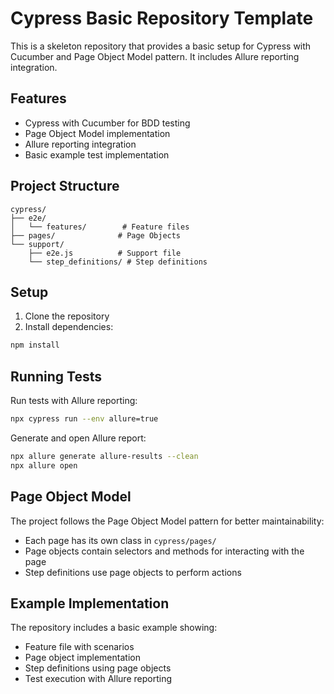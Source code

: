 # Cypress Basic Repository Template

This is a skeleton repository that provides a basic setup for Cypress with Cucumber and Page Object Model pattern. It includes Allure reporting integration.

## Features

- Cypress with Cucumber for BDD testing
- Page Object Model implementation
- Allure reporting integration
- Basic example test implementation

## Project Structure

```
cypress/
├── e2e/
│   └── features/        # Feature files
├── pages/              # Page Objects
└── support/
    ├── e2e.js          # Support file
    └── step_definitions/ # Step definitions
```

## Setup

1. Clone the repository
2. Install dependencies:
```bash
npm install
```

## Running Tests

Run tests with Allure reporting:
```bash
npx cypress run --env allure=true
```

Generate and open Allure report:
```bash
npx allure generate allure-results --clean
npx allure open
```

## Page Object Model

The project follows the Page Object Model pattern for better maintainability:

- Each page has its own class in `cypress/pages/`
- Page objects contain selectors and methods for interacting with the page
- Step definitions use page objects to perform actions

## Example Implementation

The repository includes a basic example showing:
- Feature file with scenarios
- Page object implementation
- Step definitions using page objects
- Test execution with Allure reporting